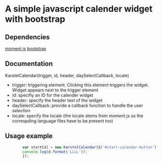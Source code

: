 # A simple javascript calender widget with bootstrap
## Dependencies
[moment.js](http://momentjs.com)
[bootstrap](http://getbootstrap.com)
## Documentation
KarstelCalendar(trigger, id, header, daySelectCallback, locale)
+ trigger: triggering element. Clicking this element triggers the widget. Widget appears next to the trigger element
+ id: specifiy an ID for the calender widget
+ header: specify the header text of the widget
+ daySelectCallback: provide a callback function to handle the user selection
+ locale: specify the locale (the locale stems from moment.js so the correspding language files have to be present too)
## Usage example
```javascript
        var startCal = new KarstelCalendar($('#start-calendar-button'), 'start-calendar-content', 'Anreisedatum', function onDaySelect(d) {
        console.log(d.format('LLLL'));
        });
```
